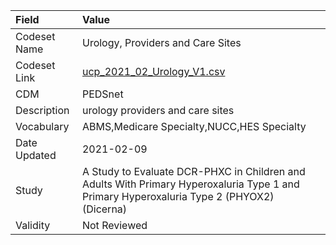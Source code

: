 |Field        |Value                                                                                                                                     |
|:------------|:-----------------------------------------------------------------------------------------------------------------------------------------|
|Codeset Name |Urology, Providers and Care Sites                                                                                                         |
|Codeset Link |[ucp_2021_02_Urology_V1.csv](https://github.com/PEDSnet/Variable-Dictionary/blob/main/visits/ucp_2021_02_Urology_V1.csv)                  |
|CDM          |PEDSnet                                                                                                                                   |
|Description  |urology providers and care sites                                                                                                          |
|Vocabulary   |ABMS,Medicare Specialty,NUCC,HES Specialty                                                                                                |
|Date Updated |2021-02-09                                                                                                                                |
|Study        |A Study to Evaluate DCR-PHXC in Children and Adults With Primary Hyperoxaluria Type 1 and Primary Hyperoxaluria Type 2 (PHYOX2) (Dicerna) |
|Validity     |Not Reviewed                                                                                                                              |
